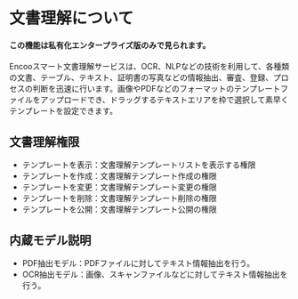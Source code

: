 # 文書理解について
#### この機能は私有化エンタープライズ版のみで見られます。

Encooスマート文書理解サービスは、OCR、NLPなどの技術を利用して、各種類の文書、テーブル、テキスト、証明書の写真などの情報抽出、審査、登録、プロセスの判断を迅速に行います。画像やPDFなどのフォーマットのテンプレートファイルをアップロードでき、ドラッグするテキストエリアを枠で選択して素早くテンプレートを設定できます。

## 文書理解権限
- テンプレートを表示：文書理解テンプレートリストを表示する権限
- テンプレートを作成：文書理解テンプレート作成の権限
- テンプレートを変更：文書理解テンプレート変更の権限
- テンプレートを削除：文書理解テンプレート削除の権限
- テンプレートを公開：文書理解テンプレート公開の権限


## 内蔵モデル説明
- PDF抽出モデル：PDFファイルに対してテキスト情報抽出を行う。
- OCR抽出モデル：画像、スキャンファイルなどに対してテキスト情報抽出を行う。

